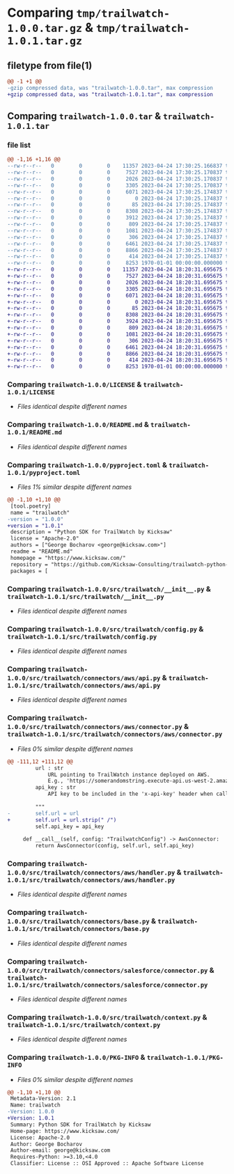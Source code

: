# Comparing `tmp/trailwatch-1.0.0.tar.gz` & `tmp/trailwatch-1.0.1.tar.gz`

## filetype from file(1)

```diff
@@ -1 +1 @@
-gzip compressed data, was "trailwatch-1.0.0.tar", max compression
+gzip compressed data, was "trailwatch-1.0.1.tar", max compression
```

## Comparing `trailwatch-1.0.0.tar` & `trailwatch-1.0.1.tar`

### file list

```diff
@@ -1,16 +1,16 @@
--rw-r--r--   0        0        0    11357 2023-04-24 17:30:25.166837 trailwatch-1.0.0/LICENSE
--rw-r--r--   0        0        0     7527 2023-04-24 17:30:25.170837 trailwatch-1.0.0/README.md
--rw-r--r--   0        0        0     2026 2023-04-24 17:30:25.170837 trailwatch-1.0.0/pyproject.toml
--rw-r--r--   0        0        0     3305 2023-04-24 17:30:25.170837 trailwatch-1.0.0/src/trailwatch/__init__.py
--rw-r--r--   0        0        0     6071 2023-04-24 17:30:25.174837 trailwatch-1.0.0/src/trailwatch/config.py
--rw-r--r--   0        0        0        0 2023-04-24 17:30:25.174837 trailwatch-1.0.0/src/trailwatch/connectors/__init__.py
--rw-r--r--   0        0        0       85 2023-04-24 17:30:25.174837 trailwatch-1.0.0/src/trailwatch/connectors/aws/__init__.py
--rw-r--r--   0        0        0     8308 2023-04-24 17:30:25.174837 trailwatch-1.0.0/src/trailwatch/connectors/aws/api.py
--rw-r--r--   0        0        0     3912 2023-04-24 17:30:25.174837 trailwatch-1.0.0/src/trailwatch/connectors/aws/connector.py
--rw-r--r--   0        0        0      809 2023-04-24 17:30:25.174837 trailwatch-1.0.0/src/trailwatch/connectors/aws/handler.py
--rw-r--r--   0        0        0     1081 2023-04-24 17:30:25.174837 trailwatch-1.0.0/src/trailwatch/connectors/base.py
--rw-r--r--   0        0        0      306 2023-04-24 17:30:25.174837 trailwatch-1.0.0/src/trailwatch/connectors/salesforce/__init__.py
--rw-r--r--   0        0        0     6461 2023-04-24 17:30:25.174837 trailwatch-1.0.0/src/trailwatch/connectors/salesforce/connector.py
--rw-r--r--   0        0        0     8866 2023-04-24 17:30:25.174837 trailwatch-1.0.0/src/trailwatch/context.py
--rw-r--r--   0        0        0      414 2023-04-24 17:30:25.174837 trailwatch-1.0.0/src/trailwatch/exceptions.py
--rw-r--r--   0        0        0     8253 1970-01-01 00:00:00.000000 trailwatch-1.0.0/PKG-INFO
+-rw-r--r--   0        0        0    11357 2023-04-24 18:20:31.695675 trailwatch-1.0.1/LICENSE
+-rw-r--r--   0        0        0     7527 2023-04-24 18:20:31.695675 trailwatch-1.0.1/README.md
+-rw-r--r--   0        0        0     2026 2023-04-24 18:20:31.695675 trailwatch-1.0.1/pyproject.toml
+-rw-r--r--   0        0        0     3305 2023-04-24 18:20:31.695675 trailwatch-1.0.1/src/trailwatch/__init__.py
+-rw-r--r--   0        0        0     6071 2023-04-24 18:20:31.695675 trailwatch-1.0.1/src/trailwatch/config.py
+-rw-r--r--   0        0        0        0 2023-04-24 18:20:31.695675 trailwatch-1.0.1/src/trailwatch/connectors/__init__.py
+-rw-r--r--   0        0        0       85 2023-04-24 18:20:31.695675 trailwatch-1.0.1/src/trailwatch/connectors/aws/__init__.py
+-rw-r--r--   0        0        0     8308 2023-04-24 18:20:31.695675 trailwatch-1.0.1/src/trailwatch/connectors/aws/api.py
+-rw-r--r--   0        0        0     3924 2023-04-24 18:20:31.695675 trailwatch-1.0.1/src/trailwatch/connectors/aws/connector.py
+-rw-r--r--   0        0        0      809 2023-04-24 18:20:31.695675 trailwatch-1.0.1/src/trailwatch/connectors/aws/handler.py
+-rw-r--r--   0        0        0     1081 2023-04-24 18:20:31.695675 trailwatch-1.0.1/src/trailwatch/connectors/base.py
+-rw-r--r--   0        0        0      306 2023-04-24 18:20:31.695675 trailwatch-1.0.1/src/trailwatch/connectors/salesforce/__init__.py
+-rw-r--r--   0        0        0     6461 2023-04-24 18:20:31.695675 trailwatch-1.0.1/src/trailwatch/connectors/salesforce/connector.py
+-rw-r--r--   0        0        0     8866 2023-04-24 18:20:31.695675 trailwatch-1.0.1/src/trailwatch/context.py
+-rw-r--r--   0        0        0      414 2023-04-24 18:20:31.695675 trailwatch-1.0.1/src/trailwatch/exceptions.py
+-rw-r--r--   0        0        0     8253 1970-01-01 00:00:00.000000 trailwatch-1.0.1/PKG-INFO
```

### Comparing `trailwatch-1.0.0/LICENSE` & `trailwatch-1.0.1/LICENSE`

 * *Files identical despite different names*

### Comparing `trailwatch-1.0.0/README.md` & `trailwatch-1.0.1/README.md`

 * *Files identical despite different names*

### Comparing `trailwatch-1.0.0/pyproject.toml` & `trailwatch-1.0.1/pyproject.toml`

 * *Files 1% similar despite different names*

```diff
@@ -1,10 +1,10 @@
 [tool.poetry]
 name = "trailwatch"
-version = "1.0.0"
+version = "1.0.1"
 description = "Python SDK for TrailWatch by Kicksaw"
 license = "Apache-2.0"
 authors = ["George Bocharov <george@kicksaw.com>"]
 readme = "README.md"
 homepage = "https://www.kicksaw.com/"
 repository = "https://github.com/Kicksaw-Consulting/trailwatch-python-sdk"
 packages = [
```

### Comparing `trailwatch-1.0.0/src/trailwatch/__init__.py` & `trailwatch-1.0.1/src/trailwatch/__init__.py`

 * *Files identical despite different names*

### Comparing `trailwatch-1.0.0/src/trailwatch/config.py` & `trailwatch-1.0.1/src/trailwatch/config.py`

 * *Files identical despite different names*

### Comparing `trailwatch-1.0.0/src/trailwatch/connectors/aws/api.py` & `trailwatch-1.0.1/src/trailwatch/connectors/aws/api.py`

 * *Files identical despite different names*

### Comparing `trailwatch-1.0.0/src/trailwatch/connectors/aws/connector.py` & `trailwatch-1.0.1/src/trailwatch/connectors/aws/connector.py`

 * *Files 0% similar despite different names*

```diff
@@ -111,12 +111,12 @@
         url : str
             URL pointing to TrailWatch instance deployed on AWS.
             E.g., 'https://somerandomstring.execute-api.us-west-2.amazonaws.com'.
         api_key : str
             API key to be included in the 'x-api-key' header when calling the REST API.
 
         """
-        self.url = url
+        self.url = url.strip(" /")
         self.api_key = api_key
 
     def __call__(self, config: "TrailwatchConfig") -> AwsConnector:
         return AwsConnector(config, self.url, self.api_key)
```

### Comparing `trailwatch-1.0.0/src/trailwatch/connectors/aws/handler.py` & `trailwatch-1.0.1/src/trailwatch/connectors/aws/handler.py`

 * *Files identical despite different names*

### Comparing `trailwatch-1.0.0/src/trailwatch/connectors/base.py` & `trailwatch-1.0.1/src/trailwatch/connectors/base.py`

 * *Files identical despite different names*

### Comparing `trailwatch-1.0.0/src/trailwatch/connectors/salesforce/connector.py` & `trailwatch-1.0.1/src/trailwatch/connectors/salesforce/connector.py`

 * *Files identical despite different names*

### Comparing `trailwatch-1.0.0/src/trailwatch/context.py` & `trailwatch-1.0.1/src/trailwatch/context.py`

 * *Files identical despite different names*

### Comparing `trailwatch-1.0.0/PKG-INFO` & `trailwatch-1.0.1/PKG-INFO`

 * *Files 0% similar despite different names*

```diff
@@ -1,10 +1,10 @@
 Metadata-Version: 2.1
 Name: trailwatch
-Version: 1.0.0
+Version: 1.0.1
 Summary: Python SDK for TrailWatch by Kicksaw
 Home-page: https://www.kicksaw.com/
 License: Apache-2.0
 Author: George Bocharov
 Author-email: george@kicksaw.com
 Requires-Python: >=3.10,<4.0
 Classifier: License :: OSI Approved :: Apache Software License
```

